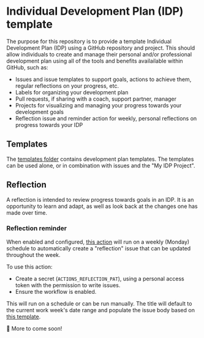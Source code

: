 # Individual Development Plan (IDP) template

The purpose for this repository is to provide a template Individual Development Plan (IDP) using a GitHub repository and project. 
This should allow individuals to create and manage their personal and/or professional development plan using all of the tools and benefits availailable within GitHub, such as:

* Issues and issue templates to support goals, actions to achieve them, regular reflections on your progress, etc.
* Labels for organizing your development plan
* Pull requests, if sharing with a coach, support partner, manager
* Projects for visualizing and managing your progress towards your development goals
* Reflection issue and reminder action for weekly, personal reflections on progress towards your IDP

## Templates

The [templates folder](./templates) contains development plan templates. The templates can be used alone, or in combination with issues and the "My IDP Project".

## Reflection

A reflection is intended to review progress towards goals in an IDP. It is an opportunity to learn and adapt, as well as look back at the changes one has made over time.

### Reflection reminder

When enabled and configured, [this action](./.github/workflows/reflection_reminder.yml) will run on a weekly (Monday) schedule to automatically create a "reflection" issue that can be updated throughout the week.

To use this action:
- Create a secret (`ACTIONS_REFLECTION_PAT`), using a personal access token with the permission to write issues.
- Ensure the workflow is enabled.

This will run on a schedule or can be run manually. The title will default to the current work week's date range and populate the issue body based on [this template](./.github/content-templates/reflection.md).

🚧 More to come soon!
